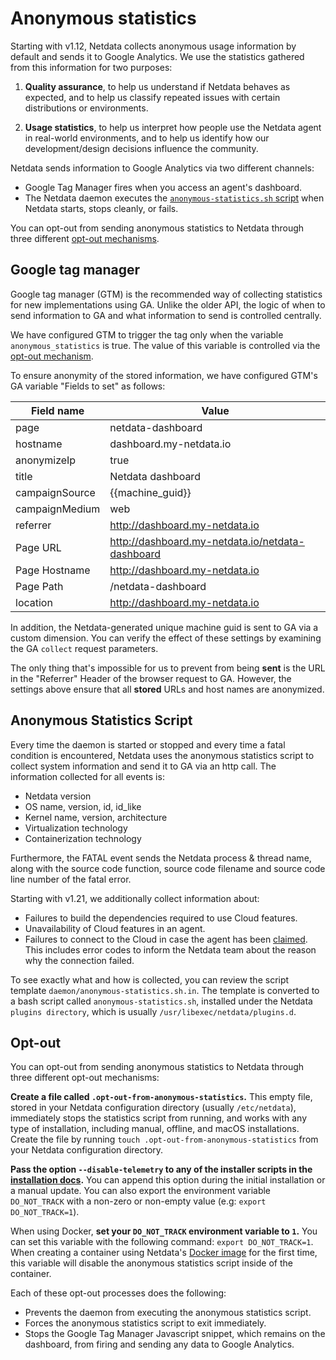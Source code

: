 <!--
---
title: "Anonymous statistics"
custom_edit_url: https://github.com/netdata/netdata/edit/master/docs/anonymous-statistics.md
---
-->

# Anonymous statistics

Starting with v1.12, Netdata collects anonymous usage information by default and sends it to Google Analytics. We use
the statistics gathered from this information for two purposes:

1.  **Quality assurance**, to help us understand if Netdata behaves as expected, and to help us classify repeated
     issues with certain distributions or environments.

2.  **Usage statistics**, to help us interpret how people use the Netdata agent in real-world environments, and to help
     us identify how our development/design decisions influence the community.

Netdata sends information to Google Analytics via two different channels:

-   Google Tag Manager fires when you access an agent's dashboard.
-   The Netdata daemon executes the [`anonymous-statistics.sh`
    script](https://github.com/netdata/netdata/blob/6469cf92724644f5facf343e4bdd76ac0551a418/daemon/anonymous-statistics.sh.in)
    when Netdata starts, stops cleanly, or fails.

You can opt-out from sending anonymous statistics to Netdata through three different [opt-out mechanisms](#opt-out).

## Google tag manager

Google tag manager (GTM) is the recommended way of collecting statistics for new implementations using GA. Unlike the
older API, the logic of when to send information to GA and what information to send is controlled centrally.

We have configured GTM to trigger the tag only when the variable `anonymous_statistics` is true. The value of this
variable is controlled via the [opt-out mechanism](#opt-out).

To ensure anonymity of the stored information, we have configured GTM's GA variable "Fields to set" as follows: 

| Field name     | Value                                              |
| -------------- | -------------------------------------------------- |
| page           | netdata-dashboard                                  |
| hostname       | dashboard.my-netdata.io                            |
| anonymizeIp    | true                                               |
| title          | Netdata dashboard                                  |
| campaignSource | {{machine_guid}}                                   |
| campaignMedium | web                                                |
| referrer       | <http://dashboard.my-netdata.io>                   |
| Page URL       | <http://dashboard.my-netdata.io/netdata-dashboard> |
| Page Hostname  | <http://dashboard.my-netdata.io>                   |
| Page Path      | /netdata-dashboard                                 |
| location       | <http://dashboard.my-netdata.io>                   |

In addition, the Netdata-generated unique machine guid is sent to GA via a custom dimension.
You can verify the effect of these settings by examining the GA `collect` request parameters.

The only thing that's impossible for us to prevent from being **sent** is the URL in the "Referrer" Header of the
browser request to GA. However, the settings above ensure that all **stored** URLs and host names are anonymized.

## Anonymous Statistics Script

Every time the daemon is started or stopped and every time a fatal condition is encountered, Netdata uses the anonymous
statistics script to collect system information and send it to GA via an http call. The information collected for all
events is:

-   Netdata version
-   OS name, version, id, id_like
-   Kernel name, version, architecture
-   Virtualization technology 
-   Containerization technology 

Furthermore, the FATAL event sends the Netdata process & thread name, along with the source code function, source code
filename and source code line number of the fatal error.

Starting with v1.21, we additionally collect information about:

-   Failures to build the dependencies required to use Cloud features.
-   Unavailability of Cloud features in an agent.
-   Failures to connect to the Cloud in case the agent has been [claimed](/claim/README.md). This includes error codes
    to inform the Netdata team about the reason why the connection failed.

To see exactly what and how is collected, you can review the script template `daemon/anonymous-statistics.sh.in`. The
template is converted to a bash script called `anonymous-statistics.sh`, installed under the Netdata `plugins
directory`, which is usually `/usr/libexec/netdata/plugins.d`. 

## Opt-out

You can opt-out from sending anonymous statistics to Netdata through three different opt-out mechanisms:

**Create a file called `.opt-out-from-anonymous-statistics`.** This empty file, stored in your Netdata configuration
directory (usually `/etc/netdata`), immediately stops the statistics script from running, and works with any type of
installation, including manual, offline, and macOS installations. Create the file by running `touch
.opt-out-from-anonymous-statistics` from your Netdata configuration directory.

**Pass the option `--disable-telemetry` to any of the installer scripts in the [installation
docs](/packaging/installer/README.md).** You can append this option during the initial installation or a manual
update. You can also export the environment variable `DO_NOT_TRACK` with a non-zero or non-empty value
(e.g: `export DO_NOT_TRACK=1`).

When using Docker, **set your `DO_NOT_TRACK` environment variable to `1`.** You can set this variable with the following
command: `export DO_NOT_TRACK=1`. When creating a container using Netdata's [Docker
image](/packaging/docker/README.md#run-netdata-with-the-docker-command) for the first time, this variable will disable
the anonymous statistics script inside of the container.

Each of these opt-out processes does the following:

-   Prevents the daemon from executing the anonymous statistics script.
-   Forces the anonymous statistics script to exit immediately.
-   Stops the Google Tag Manager Javascript snippet, which remains on the dashboard, from firing and sending any data to
    Google Analytics.

